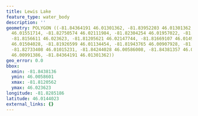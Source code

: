 ```yaml
---
title: Lewis Lake
feature_type: water_body
description: ''
geometry: POLYGON ((-81.84364191 46.01301362, -81.83952203 46.01301362, -81.83952203
  46.01551714, -81.82750574 46.02111984, -81.82304254 46.01957022, -81.82081094 46.02028543,
  -81.8156611 46.023623, -81.81205621 46.02147744, -81.81669107 46.01492107, -81.82458749
  46.01504028, -81.81926599 46.01134454, -81.81943765 46.00907928, -81.82390085 46.00860238,
  -81.82733408 46.01015231, -81.84244028 46.00586008, -81.84381357 46.00788701, -81.84244028
  46.00991386, -81.84364191 46.01301362))
geo_error: 0.0
bbox:
  xmin: -81.8438136
  ymin: 46.0058601
  xmax: -81.8120562
  ymax: 46.023623
longitude: -81.8285186
latitude: 46.0144023
external_links: {}
---
```

